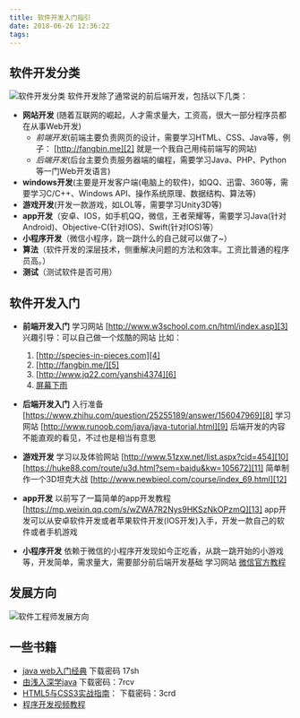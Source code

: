 ```yaml
---
title: 软件开发入门指引
date: 2018-06-26 12:36:22
tags:
---
```

## 软件开发分类 ##
![软件开发分类][1]
软件开发除了通常说的前后端开发，包括以下几类：

 - **网站开发** (随着互联网的崛起，人才需求量大，工资高，很大一部分程序员都在从事Web开发)
    - *前端开发*(前端主要负责网页的设计，需要学习HTML、CSS、Java等，例子： [http://fangbin.me][2] 就是一个我自己用纯前端写的网站)
    - *后端开发*(后台主要负责服务器端的编程，需要学习Java、PHP、Python等一门Web开发语言)
 - **windows开发**(主要是开发客户端(电脑上的软件)，如QQ、迅雷、360等，需要学习C/C++、Windows API、操作系统原理、数据结构、算法等)
 - **游戏开发**(开发一款游戏，如LOL等，需要学习Unity3D等)
 - **app开发**（安卓、IOS，如手机QQ，微信，王者荣耀等，需要学习Java(针对Android)、Objective-C(针对IOS)、Swift(针对IOS)等）
 - **小程序开发**（微信小程序，跳一跳什么的自己就可以做了~）
 - **算法**（软件开发的深层技术，侧重解决问题的方法和效率。工资比普通的程序员高。）
 - **测试**（测试软件是否可用）
 
## 软件开发入门 ##
 - **前端开发入门**
    学习网站 [http://www.w3school.com.cn/html/index.asp][3]
    兴趣引导：可以自己做一个炫酷的网站 比如： 
    1. [http://species-in-pieces.com][4]
    2. [http://fangbin.me/][5]
    3. [http://www.jq22.com/yanshi4374][6]
    4. [屏幕下雨][7]
    
 - **后端开发入门**
    入行准备 [https://www.zhihu.com/question/25255189/answer/156047969][8]
    学习网站 [http://www.runoob.com/java/java-tutorial.html][9]
    后端开发的内容不能直观的看见，不过也是相当有意思

 - **游戏开发**
    学习以及体验网站 [http://www.51zxw.net/list.aspx?cid=454][10]
    [https://huke88.com/route/u3d.html?sem=baidu&kw=105672][11]
    简单制作一个3D坦克大战 [http://www.newbieol.com/course/index_69.html][12]
    
 - **app开发**
    以前写了一篇简单的app开发教程 [https://mp.weixin.qq.com/s/wZWA7R2Nys9HKSzNkOPzmQ][13]
    app开发可以从安卓软件开发或者苹果软件开发(IOS开发)入手，开发一款自己的软件或者手机游戏

 - **小程序开发**
    依赖于微信的小程序开发现如今正吃香，从跳一跳开始的小游戏等，开发简单，需求量大，需要部分前后端开发基础
    学习网站 [微信官方教程][14]

## 发展方向 ##
![软件工程师发展方向][15]

## 一些书籍 ##

 - [java web入门经典][16] 下载密码 17sh
 - [由浅入深学java][17] 下载密码：7rcv
 - [HTML5与CSS3实战指南][18]： 下载密码：3crd
 - [程序开发视频教程][19]


  [1]: https://img-blog.csdn.net/20180116145457489
  [2]: http://fangbin.me
  [3]: http://www.w3school.com.cn/html/index.asp
  [4]: http://species-in-pieces.com
  [5]: http://fangbin.me/
  [6]: http://www.jq22.com/yanshi4374
  [7]: http://www.yyyweb.com/demo/rainy-day/
  [8]: https://www.zhihu.com/question/25255189/answer/156047969
  [9]: http://www.runoob.com/java/java-tutorial.html
  [10]: http://www.51zxw.net/list.aspx?cid=454
  [11]: https://huke88.com/route/u3d.html?sem=baidu&kw=105672
  [12]: http://www.newbieol.com/course/index_69.html
  [13]: https://mp.weixin.qq.com/s/wZWA7R2Nys9HKSzNkOPzmQ
  [14]: https://developers.weixin.qq.com/miniprogram/dev/
  [15]: https://img-blog.csdn.net/20170412114730286?watermark/2/text/aHR0cDovL2Jsb2cuY3Nkbi5uZXQvZm9ydW9r/font/5a6L5L2T/fontsize/400/fill/I0JBQkFCMA==/dissolve/70/gravity/SouthEast
  [16]: https://pan.baidu.com/s/1RQiOYJUIgQAlSEksAuZh2Q
  [17]: https://pan.baidu.com/s/1e-gvL_YCIth1_tvVcA1QVA
  [18]: https://pan.baidu.com/s/1jXkb77eSmf6qFlmj7t_Qbg
  [19]: http://www.51zxw.net/list.aspx?cid=451